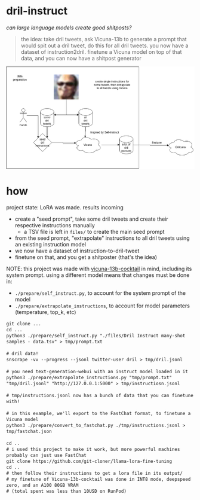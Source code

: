 # dril-instruct

*can large language models create good shitposts?*

> the idea: take dril tweets, ask Vicuna-13b to generate a prompt that would spit out a dril tweet,
> do this for all dril tweets. you now have a dataset of instruction2dril.
> finetune a Vicuna model on top of that data, and you can now have a shitpost generator

![drilinstruct](./files/drilinstruct.png)


# how

project state: LoRA was made. results incoming

- create a "seed prompt", take some dril tweets and create their respective instructions manually
  - a TSV file is left in `files/` to create the main seed prompt
- from the seed prompt, "extrapolate" instructions to all dril tweets using an existing instruction model
- we now have a dataset of instruction-to-dril-tweet
- finetune on that, and you get a shitposter (that's the idea)

NOTE: this project was made with [vicuna-13b-cocktail](https://huggingface.co/reeducator/vicuna-13b-cocktail) in mind,
including its system prompt. using a different model means that changes must be done in:
 - `./prepare/self_instruct.py`, to account for the system prompt of the model
 - `./prepare/extrapolate_instructions`, to account for model parameters (temperature, top_k, etc)

```
git clone ...
cd ...
python3 ./prepare/self_instruct.py "./files/Dril Instruct many-shot samples - data.tsv" > tmp/prompt.txt

# dril data!
snscrape -vv --progress --jsonl twitter-user dril > tmp/dril.jsonl

# you need text-generation-webui with an instruct model loaded in it
python3 ./prepare/extrapolate_instructions.py "tmp/prompt.txt" "tmp/dril.jsonl" "http://127.0.0.1:5000" > tmp/instructiosn.jsonl

# tmp/instructions.jsonl now has a bunch of data that you can finetune with!

# in this example, we'll export to the FastChat format, to finetune a Vicuna model
python3 ./prepare/convert_to_fastchat.py ./tmp/instructions.jsonl > tmp/fastchat.json

cd ..
# i used this project to make it work, but more powerful machines probably can just use FastChat
git clone https://github.com/git-cloner/llama-lora-fine-tuning
cd ..
# then follow their instructions to get a lora file in its output/
# my finetune of Vicuna-13b-cocktail was done in INT8 mode, deepspeed zero, and an A100 80GB VRAM
# (total spent was less than 10USD on RunPod)
```
